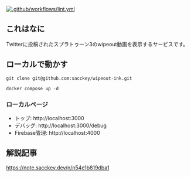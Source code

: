 [![.github/workflows/lint.yml](https://github.com/sacckey/wipeout-ink/actions/workflows/lint.yml/badge.svg)](https://github.com/sacckey/wipeout-ink/actions/workflows/lint.yml)

## これはなに
Twitterに投稿されたスプラトゥーン3のwipeout動画を表示するサービスです。

## ローカルで動かす
```
git clone git@github.com:sacckey/wipeout-ink.git

docker compose up -d
```
### ローカルページ
- トップ: http://localhost:3000
- デバッグ: http://localhost:3000/debug
- Firebase管理: http://localhost:4000


## 解説記事
https://note.sacckey.dev/n/n54e1b819dba1
